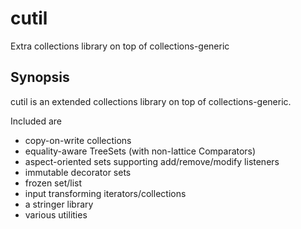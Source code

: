 # cutil
Extra collections library on top of collections-generic

## Synopsis

cutil is an extended collections library on top of collections-generic.

Included are

* copy-on-write collections
* equality-aware TreeSets (with non-lattice Comparators)
* aspect-oriented sets supporting add/remove/modify listeners
* immutable decorator sets
* frozen set/list
* input transforming iterators/collections
* a stringer library
* various utilities

